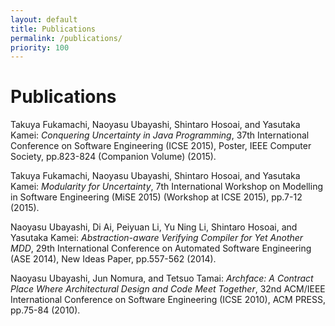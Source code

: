 ```yaml
---
layout: default
title: Publications
permalink: /publications/
priority: 100
---
```


<h1 markdown="0" id="page-title">Publications</h1>

Takuya Fukamachi, Naoyasu Ubayashi, Shintaro Hosoai, and Yasutaka Kamei:
*Conquering Uncertainty in Java Programming*,
37th International Conference on Software Engineering (ICSE 2015), Poster,
IEEE Computer Society, pp.823-824 (Companion Volume) (2015).

Takuya Fukamachi, Naoyasu Ubayashi, Shintaro Hosoai, and Yasutaka Kamei:
*Modularity for Uncertainty*,
7th International Workshop on Modelling in Software Engineering (MiSE 2015) (Workshop at ICSE 2015), pp.7-12 (2015).

Naoyasu Ubayashi, Di Ai, Peiyuan Li, Yu Ning Li, Shintaro Hosoai, and Yasutaka Kamei:
*Abstraction-aware Verifying Compiler for Yet Another MDD*,
29th International Conference on Automated Software Engineering (ASE 2014), New Ideas Paper, pp.557-562 (2014).

Naoyasu Ubayashi, Jun Nomura, and Tetsuo Tamai:
*Archface: A Contract Place Where Architectural Design and Code Meet Together*,
32nd ACM/IEEE International Conference on Software Engineering (ICSE 2010),
ACM PRESS, pp.75-84 (2010).

